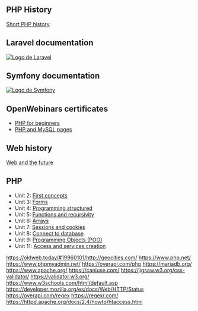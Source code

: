 ## PHP History
<a href="https://desarrolloweb.com/articulos/436.php">Short PHP history</a>

## Laravel documentation
<a href="https://laravel.com/docs/9.x">
  <img src="https://laravel.com/img/logotype.min.svg" alt="Logo de Laravel">
</a>

## Symfony documentation
<a href="https://symfony.com/doc/current/index.html">
  <img src="https://symfony.com/images/logos/header-logo.svg" alt="Logo de Symfony">
</a>

## OpenWebinars certificates
<ul>
  
  <li>
    <a href="https://openwebinars.net/certificacion/doGX9mwV?type=pdf&r=a5df70feb}&t=">PHP for beginners</a>
  </li>

  <li>
    <a href="https://openwebinars.net/certificacion/Xx3Nr1av?type=pdf&r=a5df70feb}&t=">PHP and MySQL pages</a>
  </li>

</ul>

## Web history
<a href="https://drive.google.com/file/d/1rvRm5mKgx1Mq_79S2bzoRdykw7F9U189/view?usp=sharing">Web and the future</a>

## PHP
<ul>

  <li>
    Unit 2: <a href="https://drive.google.com/file/d/1xIvgg8bbaVnaRNGP_m02cVLdcim2VhxV/view?usp=sharing">First concepts</a>
  </li>
  
  <li>
    Unit 3: <a href="https://drive.google.com/file/d/17eM9z0FV190mI7YfY9D2ECZ53tFK-SlP/view?usp=sharing">Forms</a>
  </li>
  
  <li>
    Unit 4: <a href="https://drive.google.com/file/d/1H2or9rNRiaYfOu-dlfv--oTU5F8_7lgw/view?usp=sharing">Programming structured</a>
  </li>

  <li>
    Unit 5: <a href="https://drive.google.com/file/d/1riWofoPYddmPhhIQBP1R6PNiviZGv9Cn/view?usp=sharing">Functions and recursivity</a>
  </li>
  
  <li>
    Unit 6: <a href="https://drive.google.com/file/d/1_icVkoQ9muYOEJBN5ztoMQOx_TIMHhv4/view?usp=sharing">Arrays</a>
  </li>
  
  <li>
    Unit 7: <a href="https://drive.google.com/file/d/1xmNlELsAK8b9y65LvWQVW_1wXM19PBLs/view?usp=sharing">Sessions and cookies</a>
  </li>
  
  <li>
    Unit 8: <a href="https://drive.google.com/file/d/10OnSQk8Al7pv7iz-ltFKFqhGZyJnaYdY/view?usp=sharing">Connect to database</a>
  </li>
  
  <li>
    Unit 9: <a href="https://drive.google.com/file/d/1fHoRb19WbKClMX-OZcAlj2-s9Wn2vMlS/view?usp=sharing">Programming Objects (POO)</a>
  </li>
  
  <li>
    Unit 11: <a href="https://drive.google.com/file/d/1m7NIgkjr6UhYQWWErrZ6-ltEc9_gLg4p/view?usp=sharing">Access and services creation</a>
  </li>
  
</ul>

https://oldweb.today/#19960101/http://geocities.com/
https://www.php.net/
https://www.phpmyadmin.net/
https://overapi.com/php
https://mariadb.org/
https://www.apache.org/
https://caniuse.com/
https://jigsaw.w3.org/css-validator/
https://validator.w3.org/
https://www.w3schools.com/html/default.asp
https://developer.mozilla.org/es/docs/Web/HTTP/Status
https://overapi.com/regex
https://regexr.com/
https://httpd.apache.org/docs/2.4/howto/htaccess.html